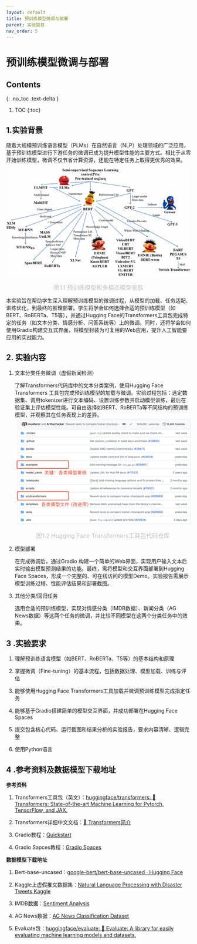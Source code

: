 ```yaml
---
layout: default
title: 预训练模型微调与部署
parent: 实验题目
nav_order: 5
---
```


# 预训练模型微调与部署
## Contents
{: .no_toc .text-delta }

1. TOC
{:toc}

## 1.实验背景

随着大规模预训练语言模型（PLMs）在自然语言（NLP）处理领域的广泛应用，基于预训练模型进行下游任务的微调已成为提升模型性能的主要方式。相比于从零开始训练模型，微调不仅节省计算资源，还能在特定任务上取得更优秀的效果。

![img](../assets/images/FineTuning/pretrainmodel.png)

<center style="font-size:16px;color:#C0C0C0;">图1.1 预训练模型和多模态模型家族</center> 

本实验旨在帮助学生深入理解预训练模型的微调过程，从模型的加载、任务适配、训练优化，到最终的推理部署。学生将学会如何选择合适的预训练模型（如BERT、RoBERTa、T5等），并通过Hugging Face的Transformers工具包完成特定的任务（如文本分类、情感分析、问答系统等）上的微调。同时，还将学会如何使用Gradio构建交互式界面，将模型封装为可复用的Web应用，提升人工智能要应用的实战能力。

## 2. 实验内容

1. 文本分类任务微调（虚假新闻检测）

   了解Transformers代码库中的文本分类案例，使用Hugging Face Transformers 工具包完成预训练模型的加载与微调。实验过程包括：选定数据集、调用tokenizer进行文本编码、设置训练参数并启动模型训练，最后在验证集上评估模型性能。可自由选择如BERT、RoBERTa等不同结构的预训练模型，并观察其在任务表现上的差异。![img](../assets/images/FineTuning/contentTag.png)<center style="font-size:16px;color:#C0C0C0;">图1.2 Hugging Face Transformers工具包代码仓库</center> 
   

2. 模型部署

   在完成微调后，通过Gradio 构建一个简单的Web界面，实现用户输入文本后实时输出模型预测结果的功能。最终，需将模型和交互界面部署到Hugging Face Spaces，形成一个完整的、可在线访问的模型Demo。实验报告需展示模型训练过程、性能评估结果和部署截图。

3. 其他分类/回归任务

   选用合适的预训练模型，实现对情感分类（IMDB数据）、新闻分类（AG News数据）等这两个任务的微调，并比较不同模型在这两个分类任务中的效果。

## 3 .实验要求

1. 理解预训练语言模型（如BERT、RoBERTa、T5等）的基本结构和原理

2. 掌握微调（Fine-tuning）的基本流程，包括数据处理、模型加载、训练与评估

3. 能够使用Hugging Face Transformers工具加载并微调预训练模型完成指定任务

4. 能够基于Gradio搭建简单的模型交互界面，并成功部署在Hugging Face Spaces

5. 提交包含核心代码、运行截图和结果分析的实验报告，要求内容清晰、逻辑完整

6. 使用Python语言

## 4 .参考资料及数据模型下载地址

**参考资料**

1. Transformers工具包（英文）：[huggingface/transformers: 🤗 Transformers: State-of-the-art Machine Learning for Pytorch, TensorFlow, and JAX.](https://github.com/huggingface/transformers)

2. Transformers详细中文文档：[🤗 Transformers简介](https://huggingface.co/docs/transformers/main/zh/index)

3. Gradio教程：[Quickstart](https://www.gradio.app/guides/quickstart)

4. Gradio Sapces教程：[Gradio Spaces](https://huggingface.co/docs/hub/en/spaces-sdks-gradio)

**数据模型下载地址**

1. Bert-base-uncased：[google-bert/bert-base-uncased · Hugging Face](https://huggingface.co/google-bert/bert-base-uncased)

2. Kaggle上虚假推文数据集：[Natural Language Processing with Disaster Tweets Kaggle](https://www.kaggle.com/c/nlp-getting-started/data)

3. IMDB数据：[Sentiment Analysis](http://ai.stanford.edu/~amaas/data/sentiment/)

4. AG News数据：[AG News Classification Dataset](https://www.kaggle.com/datasets/amananandrai/ag-news-classification-dataset/data)

5. Evaluate包：[huggingface/evaluate: 🤗 Evaluate: A library for easily evaluating machine learning models and datasets.](https://github.com/huggingface/evaluate/tree/main)